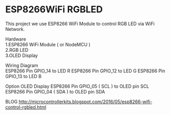 # ESP8266WiFi RGBLED
This project we use ESP8266 WiFi Module to control RGB LED via WiFi Network.

Hardware   
1.ESP8266 WiFi Module ( or NodeMCU )   
2.RGB LED   
3.OLED Display   

Wiring Diagram  
ESP8266 Pin GPIO_14 to LED R
ESP8266 Pin GPIO_12 to LED G
ESP8266 Pin GPIO_13 to LED B

Option OLED Display
 ESP8266 Pin GPIO_05  ( SCL )  to  OLED pin SCL
 ESP8266 Pin GPIO_04  ( SDA )  to  OLED pin SDA
 
 BLOG
 http://microcontrollerkits.blogspot.com/2016/05/esp8266-wifi-control-rgbled.html
